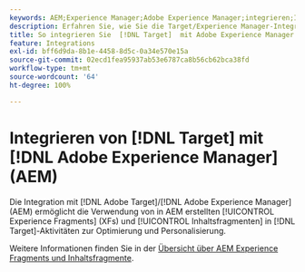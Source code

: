 ```yaml
---
keywords: AEM;Experience Manager;Adobe Experience Manager;integrieren;Integration
description: Erfahren Sie, wie Sie die Target/Experience Manager-Integration verwenden.
title: So integrieren Sie  [!DNL Target]  mit Adobe Experience Manager (AEM)
feature: Integrations
exl-id: bff6d9da-8b1e-4458-8d5c-0a34e570e15a
source-git-commit: 02ecd1fea95937ab53e6787ca8b56cb62bca38fd
workflow-type: tm+mt
source-wordcount: '64'
ht-degree: 100%

---
```


# Integrieren von [!DNL Target] mit [!DNL Adobe Experience Manager] (AEM)

Die Integration mit [!DNL Adobe Target]/[!DNL Adobe Experience Manager] (AEM) ermöglicht die Verwendung von in AEM erstellten [!UICONTROL Experience Fragments] (XFs) und [!UICONTROL Inhaltsfragmenten] in [!DNL Target]-Aktivitäten zur Optimierung und Personalisierung.

Weitere Informationen finden Sie in der [Übersicht über AEM Experience Fragments und Inhaltsfragmente](/help/main/c-integrating-target-with-mac/aem/aem-experience-and-content-fragments.md).
